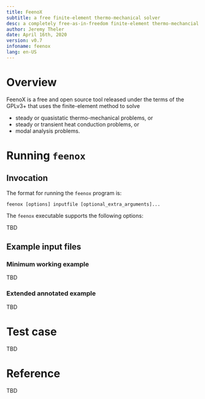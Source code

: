 ```yaml
---
title: FeenoX
subtitle: a free finite-element thermo-mechanical solver
desc: a completely free-as-in-freedom finite-element thermo-mechancial solver desinged and implemented following the UNIX principles
author: Jeremy Theler
date: April 16th, 2020
version: v0.7
infoname: feenox
lang: en-US
---
```


# Overview


FeenoX is a free and open source tool released under the terms of the GPLv3+ that uses the finite-element method to solve

 * steady or quasistatic thermo-mechanical problems, or
 * steady or transient heat conduction problems, or
 * modal analysis problems.

<!-- ![Updates, examples, V&V cases and full reference: <https://www.seamplex.com/feenox>](feenox-logo) -->


# Running `feenox`

## Invocation

The format for running the `feenox` program is:

```
feenox [options] inputfile [optional_extra_arguments]...
```

The `feenox` executable supports the following options:


TBD


## Example input files

### Minimum working example

TBD

### Extended annotated example

TBD


# Test case

TBD


# Reference

TBD
